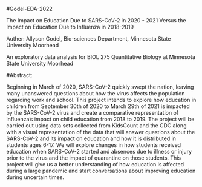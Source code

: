 #Godel-EDA-2022

The Impact on Education Due to SARS-CoV-2 in 2020 - 2021 Versus the Impact on Education Due to Influenza in 2018-2019

Auther:
Allyson Godel, Bio-sciences Department, Minnesota State University Moorhead

An exploratory data analysis for BIOL 275 Quantitative Biology at Minnesota State University Moorhead

#Abstract:

Beginning in March of 2020, SARS-CoV-2 quickly swept the nation, leaving many unanswered questions about how the virus affects the population regarding work and school. This project intends to explore how education in children from September 30th of 2020 to March 29th of 2021 is impacted by the SARS-CoV-2 virus and create a comparative representation of influenza’s impact on child education from 2018 to 2019. The project will be carried out using data sets collected from KidsCount and the CDC along with a visual representation of the data that will answer questions about the SARS-CoV-2 and its impact on education and how it is distributed in students ages 6-17. We will explore changes in how students received education when SARS-CoV-2 started and absences due to illness or injury prior to the virus and the impact of quarantine on those students. This project will give us a better understanding of how education is affected during a large pandemic and start conversations about improving education during uncertain times.

